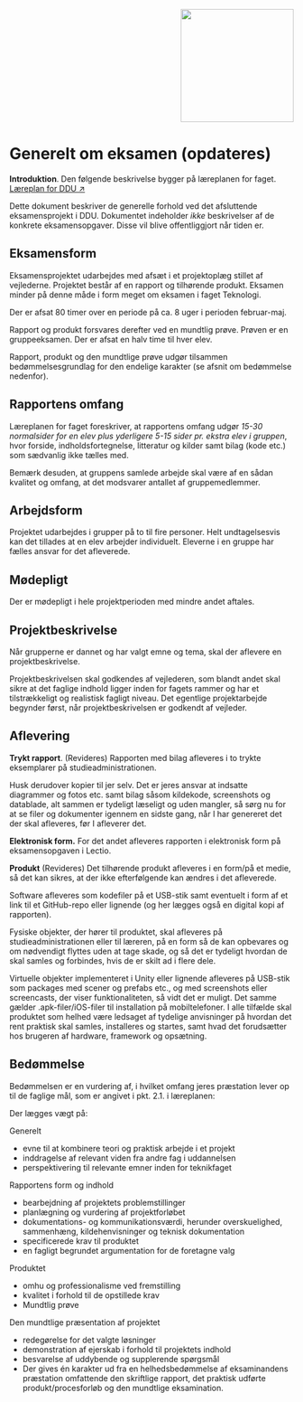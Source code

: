 <p align="right"><img src="https://slotshaven-ddu.github.io/img/logo.png" width="200"></p>

# Generelt om eksamen (opdateres)
**Introduktion**. Den følgende beskrivelse bygger på læreplanen for faget. 
[Læreplan for DDU &#x2197;&#xFE0F;](https://www.uvm.dk/-/media/filer/uvm/gym-laereplaner-2017/htx/teknikfag-a-digitalt-design-og-udvikling-htx-august-2017.pdf) 

Dette dokument beskriver de generelle forhold ved det afsluttende eksamensprojekt i DDU. Dokumentet indeholder *ikke* beskrivelser af de konkrete eksamensopgaver. Disse vil blive offentliggjort når tiden er. 

## Eksamensform
Eksamensprojektet udarbejdes med afsæt i et projektoplæg stillet af vejlederne. Projektet består af en rapport og tilhørende produkt.
Eksamen minder på denne måde i form meget om eksamen i faget Teknologi. 

Der er afsat 80 timer over en periode på ca. 8 uger i perioden februar-maj.

Rapport og produkt forsvares derefter ved en mundtlig prøve. Prøven er en gruppeeksamen. Der er afsat en halv time til hver elev. 

Rapport, produkt og den mundtlige prøve udgør tilsammen bedømmelsesgrundlag for den endelige karakter (se afsnit om bedømmelse nedenfor). 

## Rapportens omfang
Læreplanen for faget foreskriver, at rapportens omfang udgør _15-30 normalsider for en elev plus yderligere 5-15 sider pr. ekstra elev i gruppen_, hvor forside, indholdsfortegnelse, litteratur og kilder samt bilag (kode etc.) som sædvanlig ikke tælles med.

Bemærk desuden, at gruppens samlede arbejde skal være af en sådan kvalitet og omfang, at det modsvarer antallet af gruppemedlemmer. 

## Arbejdsform
Projektet udarbejdes i grupper på to til fire personer. Helt undtagelsesvis kan det tillades at en elev arbejder individuelt. Eleverne i en gruppe har fælles ansvar for det afleverede.

## Mødepligt
Der er mødepligt i hele projektperioden med mindre andet aftales.

## Projektbeskrivelse
Når grupperne er dannet og har valgt emne og tema, skal der aflevere en projektbeskrivelse.

Projektbeskrivelsen skal godkendes af vejlederen, som blandt andet skal sikre at det faglige indhold ligger inden for fagets rammer og har et tilstrækkeligt og realistisk fagligt niveau. Det egentlige projektarbejde begynder først, når projektbeskrivelsen er godkendt af vejleder.

## Aflevering

**Trykt rapport**. (Revideres) Rapporten med bilag afleveres i to trykte eksemplarer på studieadministrationen. 

Husk derudover kopier til jer selv. Det er jeres ansvar at indsatte diagrammer og fotos etc. samt bilag såsom kildekode, screenshots og datablade, alt sammen er tydeligt læseligt og uden mangler, så sørg nu for at se filer og dokumenter igennem en sidste gang, når I har genereret det der skal afleveres, før I afleverer det.

**Elektronisk form.** For det andet afleveres rapporten i elektronisk form på eksamensopgaven i Lectio. 

**Produkt**
(Revideres) Det tilhørende produkt afleveres i en form/på et medie, så det kan sikres, at der ikke efterfølgende kan ændres i det afleverede. 

Software afleveres som kodefiler på et USB-stik samt eventuelt i form af et link til et GitHub-repo eller lignende (og her lægges også en digital kopi af rapporten). 

Fysiske objekter, der hører til produktet, skal afleveres på studieadministrationen eller til læreren, på en form så de kan opbevares og om nødvendigt flyttes uden at tage skade, og så det er tydeligt hvordan de skal samles og forbindes, hvis de er skilt ad i flere dele. 

Virtuelle objekter implementeret i Unity eller lignende afleveres på USB-stik som packages med scener og prefabs etc., og med screenshots eller screencasts, der viser funktionaliteten, så vidt det er muligt. Det samme gælder .apk-filer/iOS-filer til installation på mobiltelefoner. I alle tilfælde skal produktet som helhed være ledsaget af tydelige anvisninger på hvordan det rent praktisk skal samles, installeres og startes, samt hvad det forudsætter hos brugeren af hardware, framework og opsætning.

## Bedømmelse
Bedømmelsen er en vurdering af, i hvilket omfang jeres præstation lever op til de faglige mål, som er angivet i pkt. 2.1. i læreplanen:

Der lægges vægt på:

Generelt

- evne til at kombinere teori og praktisk arbejde i et projekt
- inddragelse af relevant viden fra andre fag i uddannelsen
- perspektivering til relevante emner inden for teknikfaget

Rapportens form og indhold

- bearbejdning af projektets problemstillinger
- planlægning og vurdering af projektforløbet
- dokumentations- og kommunikationsværdi, herunder overskuelighed, sammenhæng, kildehenvisninger og teknisk dokumentation
- specificerede krav til produktet
- en fagligt begrundet argumentation for de foretagne valg

Produktet

- omhu og professionalisme ved fremstilling
- kvalitet i forhold til de opstillede krav
- Mundtlig prøve

Den mundtlige præsentation af projektet

- redegørelse for det valgte løsninger
- demonstration af ejerskab i forhold til projektets indhold
- besvarelse af uddybende og supplerende spørgsmål
- Der gives én karakter ud fra en helhedsbedømmelse af eksaminandens præstation omfattende den skriftlige rapport, det praktisk udførte produkt/procesforløb og den mundtlige eksamination.